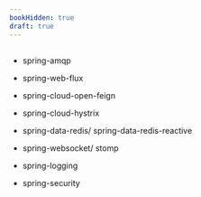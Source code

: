 ```yaml
---
bookHidden: true
draft: true
---
```


##

 - spring-amqp

- spring-web-flux

- spring-cloud-open-feign

- spring-cloud-hystrix

- spring-data-redis/ spring-data-redis-reactive

- spring-websocket/ stomp

- spring-logging

- spring-security

